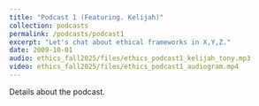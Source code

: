 ```yaml
---
title: "Podcast 1 (Featuring. Kelijah)"
collection: podcasts
permalink: /podcasts/podcast1
excerpt: "Let's chat about ethical frameworks in X,Y,Z."
date: 2009-10-01
audio: ethics_fall2025/files/ethics_podcast1_kelijah_tony.mp3
video: ethics_fall2025/files/ethics_podcast1_audiogram.mp4
---
```

Details about the podcast.
